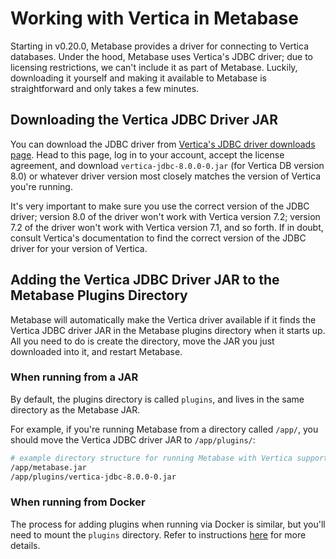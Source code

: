 # Working with Vertica in Metabase

Starting in v0.20.0, Metabase provides a driver for connecting to Vertica databases. Under the hood, Metabase uses Vertica's JDBC driver;
due to licensing restrictions, we can't include it as part of Metabase. Luckily, downloading it yourself and making it available to Metabase
is straightforward and only takes a few minutes.

## Downloading the Vertica JDBC Driver JAR

You can download the JDBC driver from [Vertica's JDBC driver downloads page](https://my.vertica.com/download/vertica/client-drivers/).
Head to this page, log in to your account, accept the license agreement, and download `vertica-jdbc-8.0.0-0.jar` (for Vertica DB version 8.0)
or whatever driver version most closely matches the version of Vertica you're running.

It's very important to make sure you use the correct version of the JDBC driver; version
8.0 of the driver won't work with Vertica version 7.2; version 7.2 of the driver won't work with Vertica version 7.1, and so forth. If in doubt,
consult Vertica's documentation to find the correct version of the JDBC driver for your version of Vertica.

## Adding the Vertica JDBC Driver JAR to the Metabase Plugins Directory

Metabase will automatically make the Vertica driver available if it finds the Vertica JDBC driver JAR in the Metabase plugins directory when it starts up.
All you need to do is create the directory, move the JAR you just downloaded into it, and restart Metabase.

### When running from a JAR

By default, the plugins directory is called `plugins`, and lives in the same directory as the Metabase JAR.

For example, if you're running Metabase from a directory called `/app/`, you should move the Vertica JDBC driver JAR to `/app/plugins/`:

```bash
# example directory structure for running Metabase with Vertica support
/app/metabase.jar
/app/plugins/vertica-jdbc-8.0.0-0.jar
```

### When running from Docker

The process for adding plugins when running via Docker is similar, but you'll need to mount the `plugins` directory. Refer to instructions [here](../../operations-guide/running-metabase-on-docker.html#adding-external-dependencies-or-plugins) for more details.
